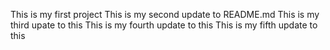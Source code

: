 This is my first project
This is my second update to README.md
This is my third upate to this
This is my fourth update to this
This is my fifth update to this
